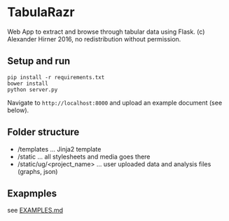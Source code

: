 # TabulaRazr
Web App to extract and browse through tabular data using Flask.
(c) Alexander Hirner 2016, no redistribution without permission.

## Setup and run

    pip install -r requirements.txt
    bower install
    python server.py

Navigate to `http://localhost:8000` and upload an example document (see below).
## Folder structure
- /templates ... Jinja2 template
- /static ... all stylesheets and media goes there
- /static/ug/<project_name> ... user uploaded data and analysis files (graphs, json)

## Exapmples

see [EXAMPLES.md](EXAMPLES.md)

